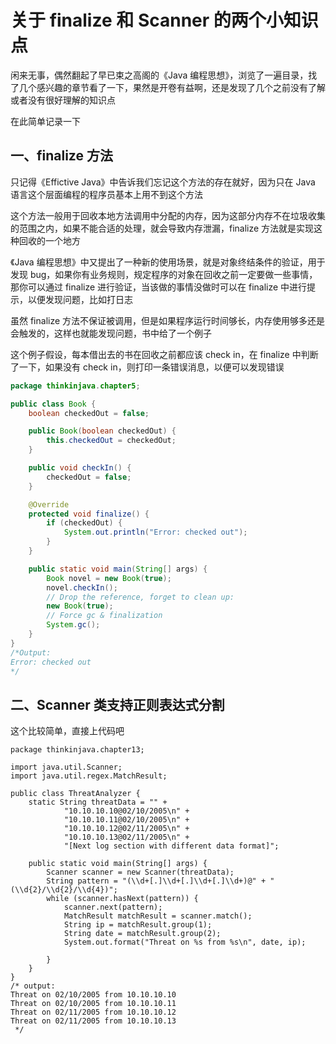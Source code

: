 # 关于 finalize 和 Scanner 的两个小知识点

闲来无事，偶然翻起了早已束之高阁的《Java 编程思想》，浏览了一遍目录，找了几个感兴趣的章节看了一下，果然是开卷有益啊，还是发现了几个之前没有了解或者没有很好理解的知识点

在此简单记录一下

## 一、finalize 方法

只记得《Effictive Java》中告诉我们忘记这个方法的存在就好，因为只在 Java 语言这个层面编程的程序员基本上用不到这个方法

这个方法一般用于回收本地方法调用中分配的内存，因为这部分内存不在垃圾收集的范围之内，如果不能合适的处理，就会导致内存泄漏，finalize 方法就是实现这种回收的一个地方

《Java 编程思想》中又提出了一种新的使用场景，就是对象终结条件的验证，用于发现 bug，如果你有业务规则，规定程序的对象在回收之前一定要做一些事情，那你可以通过 finalize 进行验证，当该做的事情没做时可以在 finalize 中进行提示，以便发现问题，比如打日志

虽然 finalize 方法不保证被调用，但是如果程序运行时间够长，内存使用够多还是会触发的，这样也就能发现问题，书中给了一个例子

这个例子假设，每本借出去的书在回收之前都应该 check in，在 finalize 中判断了一下，如果没有 check in，则打印一条错误消息，以便可以发现错误

```java
package thinkinjava.chapter5;

public class Book {
    boolean checkedOut = false;

    public Book(boolean checkedOut) {
        this.checkedOut = checkedOut;
    }

    public void checkIn() {
        checkedOut = false;
    }

    @Override
    protected void finalize() {
        if (checkedOut) {
            System.out.println("Error: checked out");
        }
    }

    public static void main(String[] args) {
        Book novel = new Book(true);
        novel.checkIn();
        // Drop the reference, forget to clean up:
        new Book(true);
        // Force gc & finalization
        System.gc();
    }
}
/*Output:
Error: checked out
*/
```

## 二、Scanner 类支持正则表达式分割

这个比较简单，直接上代码吧

```
package thinkinjava.chapter13;

import java.util.Scanner;
import java.util.regex.MatchResult;

public class ThreatAnalyzer {
    static String threatData = "" +
            "10.10.10.10@02/10/2005\n" +
            "10.10.10.11@02/10/2005\n" +
            "10.10.10.12@02/11/2005\n" +
            "10.10.10.13@02/11/2005\n" +
            "[Next log section with different data format]";

    public static void main(String[] args) {
        Scanner scanner = new Scanner(threatData);
        String pattern = "(\\d+[.]\\d+[.]\\d+[.]\\d+)@" + "(\\d{2}/\\d{2}/\\d{4})";
        while (scanner.hasNext(pattern)) {
            scanner.next(pattern);
            MatchResult matchResult = scanner.match();
            String ip = matchResult.group(1);
            String date = matchResult.group(2);
            System.out.format("Threat on %s from %s\n", date, ip);

        }
    }
}
/* output:
Threat on 02/10/2005 from 10.10.10.10
Threat on 02/10/2005 from 10.10.10.11
Threat on 02/11/2005 from 10.10.10.12
Threat on 02/11/2005 from 10.10.10.13
 */
 ```
